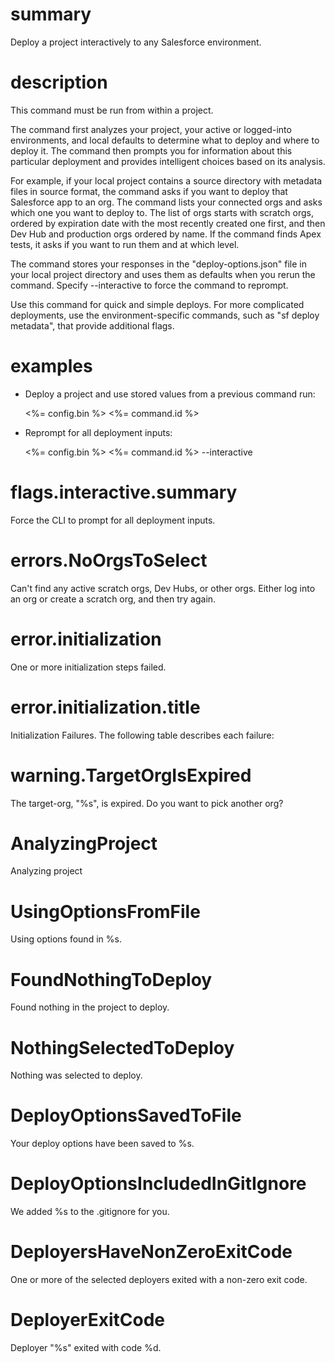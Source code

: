 # summary

Deploy a project interactively to any Salesforce environment.

# description

This command must be run from within a project.

The command first analyzes your project, your active or logged-into environments, and local defaults to determine what to deploy and where to deploy it. The command then prompts you for information about this particular deployment and provides intelligent choices based on its analysis.

For example, if your local project contains a source directory with metadata files in source format, the command asks if you want to deploy that Salesforce app to an org. The command lists your connected orgs and asks which one you want to deploy to. The list of orgs starts with scratch orgs, ordered by expiration date with the most recently created one first, and then Dev Hub and production orgs ordered by name. If the command finds Apex tests, it asks if you want to run them and at which level.

The command stores your responses in the "deploy-options.json" file in your local project directory and uses them as defaults when you rerun the command. Specify --interactive to force the command to reprompt.

Use this command for quick and simple deploys. For more complicated deployments, use the environment-specific commands, such as "sf deploy metadata", that provide additional flags.

# examples

- Deploy a project and use stored values from a previous command run:

  <%= config.bin %> <%= command.id %>

- Reprompt for all deployment inputs:

  <%= config.bin %> <%= command.id %> --interactive

# flags.interactive.summary

Force the CLI to prompt for all deployment inputs.

# errors.NoOrgsToSelect

Can't find any active scratch orgs, Dev Hubs, or other orgs.
Either log into an org or create a scratch org, and then try again.

# error.initialization

One or more initialization steps failed.

# error.initialization.title

Initialization Failures. The following table describes each failure:

# warning.TargetOrgIsExpired

The target-org, "%s", is expired. Do you want to pick another org?

# AnalyzingProject

Analyzing project

# UsingOptionsFromFile

Using options found in %s.

# FoundNothingToDeploy

Found nothing in the project to deploy.

# NothingSelectedToDeploy

Nothing was selected to deploy.

# DeployOptionsSavedToFile

Your deploy options have been saved to %s.

# DeployOptionsIncludedInGitIgnore

We added %s to the .gitignore for you.

# DeployersHaveNonZeroExitCode

One or more of the selected deployers exited with a non-zero exit code.

# DeployerExitCode

Deployer "%s" exited with code %d.
